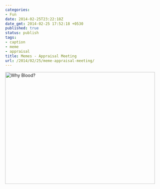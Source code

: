 ```yaml
---
categories:
- Fun
date: 2014-02-25T23:22:18Z
date_gmt: 2014-02-25 17:52:18 +0530
published: true
status: publish
tags:
- caption
- meme
- appraisal
title: Memes - Appraisal Meeting
url: /2014/02/25/meme-appraisal-meeting/
---
```


<a href="{{site.baseurl}}/uploads/Caption-4.jpg"><img src="{{site.baseurl}}/uploads/Caption-4.jpg"  alt="Why Blood?" width="480" height="360"/></a>
